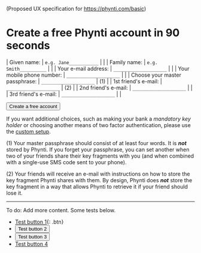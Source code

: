 (Proposed UX specification for https://phynti.com/basic)

# Create a free Phynti account in 90 seconds

| Given name:                        | `e.g. Jane___________`  | |
| Family name:                       | `e.g. Smith__________`  | |
| Your e-mail address:               | `____________________`  | |
| Your mobile phone number:          | `____________________`  | |
| Choose your master passphrase:     | `____________________`  | (1) |
| 1st friend's e-mail:               | `____________________`  | (2) |
| 2nd friend's e-mail:               | `____________________`  | |
| 3rd friend's e-mail:               | `____________________`  | |

<button>Create a free account</button>

If you want additional choices, such as making your bank a *mandatory key holder* or choosing another means of two factor authentication, please use the [custom setup][].

(1) Your master passphrase should consist of at least four words. It is **_not_** stored by Phynti. If you forget your passphrase, you can set another when two of your friends share their key fragments with you (and when combined with a single-use SMS code sent to your phone).

(2) Your friends will receive an e-mail with instructions on how to store the key fragment Phynti shares with them. By design, Phynti does **_not_** store the key fragment in a way that allows Phynti to retrieve it if your friend should lose it.

[Create account]: #create
[Custom setup]: custom

---

To do: Add more content. Some tests below.

* [Test button 1](http://www.google.com){: .btn}
* <button name="button">Test button 2</button>
* <button class="btn">Test button 3</button>
* <a href="https://github.com/bjornte/transparent-encryption" class="btn">Test button 4</a>
